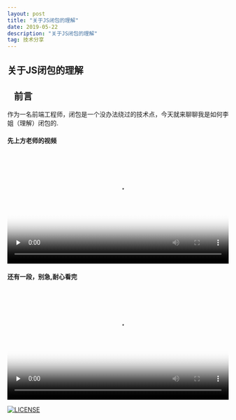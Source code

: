 ```yaml
---
layout: post
title: "关于JS闭包的理解"
date: 2019-05-22
description: "关于JS闭包的理解"
tag: 技术分享
---   
```


关于JS闭包的理解
------------------------


   前言
   --
   
   作为一名前端工程师，闭包是一个没办法绕过的技术点，今天就来聊聊我是如何李姐（理解）闭包的.
   
   
#### 先上方老师的视频

<video id="video" controls="" preload="none" poster="http://om2bks7xs.bkt.clouddn.com/2017-08-26-Markdown-Advance-Video.jpg" width='100%'>
      <source id="mp4" src="https://video.jirengu.com/xdml/video/3ac7c224-c23d-491f-84b5-4fabfbeab9b8/2019-4-25-7-26-25-823.mp4?e=1558497701&token=haBrWKd7UTp90avo6dq3dGfY-jp5jM6Jf9VTA0-Z:F6SzXmEWY1NQIt7GRBuPc6i7VjY=" type="video/mp4">
      </video>
      
      
#### 还有一段，别急,耐心看完

<video id="video2" controls="" preload="none" poster="http://om2bks7xs.bkt.clouddn.com/2017-08-26-Markdown-Advance-Video.jpg" width='100%'>
      <source id="mp4" src="https://video.jirengu.com/xdml/video/3ac7c224-c23d-491f-84b5-4fabfbeab9b8/2019-4-25-7-27-5-524.mp4?e=1558498507&token=haBrWKd7UTp90avo6dq3dGfY-jp5jM6Jf9VTA0-Z:JGtokUtKNNwOqYghOsg5zF8wmgo=" type="video/mp4">
      </video>
   
   



[![LICENSE](https://img.shields.io/badge/license-Anti%20996-blue.svg)](https://github.com/996icu/996.ICU/blob/master/LICENSE)
